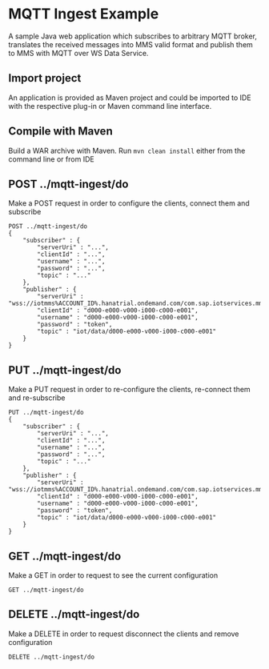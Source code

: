 # MQTT Ingest Example
A sample Java web application which subscribes to arbitrary MQTT broker, translates the  received messages into MMS valid format and publish them to MMS with MQTT over WS Data Service.

## Import project
An application is provided as Maven project and could be imported to IDE with the respective plug-in or Maven command line interface.

## Compile with Maven
Build a WAR archive with Maven. Run `mvn clean install` either from the command line or from IDE

## POST ../mqtt-ingest/do
Make a POST request in order to configure the clients, connect them and subscribe
```
POST ../mqtt-ingest/do
{
	"subscriber" : {
		"serverUri" : "...",
		"clientId" : "...",
		"username" : "...",
		"password" : "...",
		"topic" : "..."
	},
	"publisher" : {
		"serverUri" : "wss://iotmms%ACCOUNT_ID%.hanatrial.ondemand.com/com.sap.iotservices.mms/v1/api/ws/mqtt",
		"clientId" : "d000-e000-v000-i000-c000-e001",
		"username" : "d000-e000-v000-i000-c000-e001",
		"password" : "token",
		"topic" : "iot/data/d000-e000-v000-i000-c000-e001"
	}
}
```
## PUT ../mqtt-ingest/do
Make a PUT request in order to re-configure the clients, re-connect them and re-subscribe
```
PUT ../mqtt-ingest/do
{
	"subscriber" : {
		"serverUri" : "...",
		"clientId" : "...",
		"username" : "...",
		"password" : "...",
		"topic" : "..."
	},
	"publisher" : {
		"serverUri" : "wss://iotmms%ACCOUNT_ID%.hanatrial.ondemand.com/com.sap.iotservices.mms/v1/api/ws/mqtt",
		"clientId" : "d000-e000-v000-i000-c000-e001",
		"username" : "d000-e000-v000-i000-c000-e001",
		"password" : "token",
		"topic" : "iot/data/d000-e000-v000-i000-c000-e001"
	}
}
```
## GET ../mqtt-ingest/do
Make a GET in order to request to see the current configuration
```
GET ../mqtt-ingest/do
```
## DELETE ../mqtt-ingest/do
Make a DELETE in order to request disconnect the clients and remove configuration
```
DELETE ../mqtt-ingest/do
```